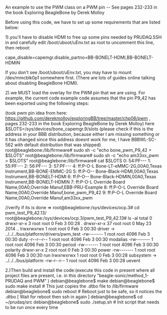 An example to use the PWM class on a PWM pin -- See pages 232-233 in the book 
Exploring BeagleBone by Derek Molloy

Before using this code, we have to set up some requirements that are listed below:

1).you'll have to disable HDMI to free up some pins needed by PRUDAQ.SSH in and carefully edit /boot/uboot/uEnv.txt as root to uncomment this line, then reboot:

cape_disable=capemgr.disable_partno=BB-BONELT-HDMI,BB-BONELT-HDMIN

If you don't see /boot/uboot/uEnv.txt, you may have to mount /dev/mmcblk0p1 somewhere first. (There are lots of guides online talking about disabling BeagleBone HDMI).

2).we MUST load the overlay for the PWM pin that we 
are using. For example, the current code example code assumes that the pin
P9_42 has been exported using the following steps:

(took pwm pin idea from here: https://github.com/derekmolloy/exploringBB/tree/master/chp06/pwm , pages 232-233 in the book 
Exploring BeagleBone by Derek Molloy)
here $SLOTS=/sys/devices/bone_capemgr.9/slots 
(please check if this is the address in your BBB distribution, because either I am missing something or it has changed 
since this address doesnt work for me, I have BBBWL-SC-562 with default distribution that was shipped)
root@beaglebone:/lib/firmware# sudo sh -c "echo bone_pwm_P9_42 > $SLOTS"
root@beaglebone:/lib/firmware# sudo sh -c "echo am33xx_pwm > $SLOTS"
root@beaglebone:/lib/firmware# cat $SLOTS
 0: 54:PF---
 1: 55:PF---
 2: 56:PF---
 3: 57:PF---
 4: ff:P-O-L Bone-LT-eMMC-2G,00A0,Texas Instrument,BB-BONE-EMMC-2G
 5: ff:P-O-- Bone-Black-HDMI,00A0,Texas Instrument,BB-BONELT-HDMI
 6: ff:P-O-- Bone-Black-HDMIN,00A0,Texas Instrument,BB-BONELT-HDMIN
 7: ff:P-O-L Override Board Name,00A0,Override Manuf,EBB-PRU-Example
 8: ff:P-O-L Override Board Name,00A0,Override Manuf,bone_pwm_P9_42
 9: ff:P-O-L Override Board Name,00A0,Override Manuf,am33xx_pwm

//verify if its is done =>
root@beaglebone:/sys/devices/ocp.3# cd pwm_test_P9_42.13/
root@beaglebone:/sys/devices/ocp.3/pwm_test_P9_42.13# ls -al
total 0
drwxr-xr-x  3 root root    0 Feb  3 00:28 .
drwxr-xr-x 37 root root    0 May 23  2014 ..
lrwxrwxrwx  1 root root    0 Feb  3 00:30 driver -> ../../../bus/platform/drivers/pwm_test
-rw-------  1 root root 4096 Feb  3 00:30 duty
-r--r--r--  1 root root 4096 Feb  3 00:30 modalias
-rw-------  1 root root 4096 Feb  3 00:30 period
-rw-------  1 root root 4096 Feb  3 00:30 polarity
drwxr-xr-x  2 root root    0 Feb  3 00:30 power
-rw-------  1 root root 4096 Feb  3 00:30 run
lrwxrwxrwx  1 root root    0 Feb  3 00:28 subsystem -> ../../../bus/platform
-rw-r--r--  1 root root 4096 Feb  3 00:28 uevent




2.)Then build and install the code:(execute this code in present where all project files are present, i.e. in this directory "beagle-sonic/method_1-PRUDAQ and PWM" )
debian@beaglebone$ make
debian@beaglebone$ sudo make install  # This just copies the .dtbo file to /lib/firmware
debian@beaglebone$ sudo reboot        # Reboot just to be safe, so it notices the .dtbo
[ Wait for reboot then ssh in again ]
debian@beaglebone$ cd ~/prudaq/src
debian@beaglebone$ sudo ./setup.sh    # Init script that needs to be run once every time

